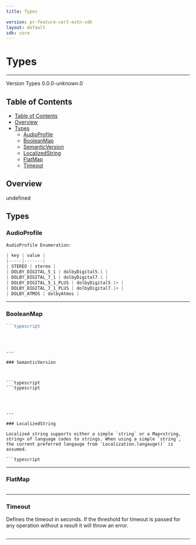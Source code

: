 ```yaml
---
title: Types

version: pr-feature-cert-extn-sdk
layout: default
sdk: core
---
```


# Types

---

Version Types 0.0.0-unknown.0

## Table of Contents

- [Table of Contents](#table-of-contents)
- [Overview](#overview)
- [Types](#types)
  - [AudioProfile](#audioprofile)
  - [BooleanMap](#booleanmap)
  - [SemanticVersion](#semanticversion)
  - [LocalizedString](#localizedstring)
  - [FlatMap](#flatmap)
  - [Timeout](#timeout)

## Overview

undefined

## Types

### AudioProfile

```typescript
AudioProfile Enumeration:

| key | value |
|-----|-------|
| STEREO | stereo |
| DOLBY_DIGITAL_5_1 | dolbyDigital5.1 |
| DOLBY_DIGITAL_7_1 | dolbyDigital7.1 |
| DOLBY_DIGITAL_5_1_PLUS | dolbyDigital5.1+ |
| DOLBY_DIGITAL_7_1_PLUS | dolbyDigital7.1+ |
| DOLBY_ATMOS | dolbyAtmos |

```

---

### BooleanMap

````typescript
```typescript

````

````



---

### SemanticVersion



```typescript
```typescript

````

````



---

### LocalizedString

Localized string supports either a simple `string` or a Map<string, string> of language codes to strings. When using a simple `string`, the current preferred langauge from `Localization.langauge()` is assumed.

```typescript

````

---

### FlatMap

```typescript

```

---

### Timeout

Defines the timeout in seconds. If the threshold for timeout is passed for any operation without a result it will throw an error.

```typescript

```

---
